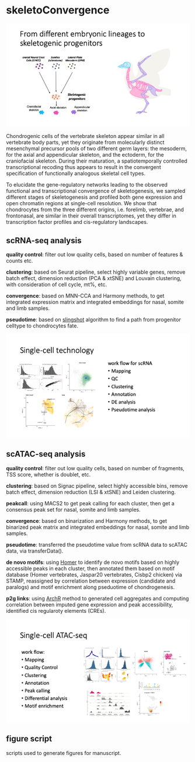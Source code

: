 # skeletoConvergence

<img src="readme_figs/a_brief.png" width="700">

Chondrogenic cells of the vertebrate skeleton appear similar in all vertebrate body parts, yet they originate from molecularly distinct mesenchymal precursor pools of two different germ layers: the mesoderm, for the axial and appendicular skeleton, and the ectoderm, for the craniofacial skeleton. During their maturation, a spatiotemporally controlled transcriptional recoding thus appears to result in the convergent specification of functionally analogous skeletal cell types. 

To elucidate the gene-regulatory networks leading to the observed functional and transcriptional convergence of skeletogenesis, we sampled different stages of skeletogenesis and profiled both gene expression and open chromatin regions at single-cell resolution. We show that chondrocytes from the three different origins, i.e. forelimb, vertebrae, and frontonasal, are similar in their overall transcriptomes, yet they differ in transcription factor profiles and cis-regulatory landscapes.

## scRNA-seq analysis

**quality control**: filter out low quality cells, based on number of features & counts etc.

**clustering**: based on Seurat pipeline, select highly variable genes, remove batch effect, dimension reduction (PCA & xtSNE) and Louvain clustering, with consideration of cell cycle, mt%, etc.

**convergence**: based on MNN-CCA and Harmony methods, to get integrated expression matrix and integrated embeddings for nasal, somite and limb samples.

**pseudotime**: based on [slingshot](https://github.com/kstreet13/slingshot) algorithm to find a path from progenitor celltype to chondrocytes fate.

<img src="readme_figs/a_scrna.png" width="700">

## scATAC-seq analysis

**quality control**: filter out low quality cells, based on number of fragments, TSS score, whether is doublet, etc.

**clustering**: based on Signac pipeline, select highly accessible bins, remove batch effect, dimension reduction (LSI & xtSNE) and Leiden clustering.

**peakcall**: using MACS2 to get peak calling for each cluster, then get a consensus peak set for nasal, somite and limb samples.

**convergence**: based on binarization and Harmony methods, to get binarized peak matrix and integrated embeddings for nasal, somite and limb samples.

**pseudotime**: transferred the pseudotime value from scRNA data to scATAC data, via transferData().

**de novo motifs**: using [Homer](http://homer.ucsd.edu/homer/introduction/basics.html) to identify de novo motifs based on highly accessible peaks in each cluster, then annotated them based on motif database (Homer vertebrates, Jaspar20  vertebrates, Cisbp2 chicken) via STAMP, reassigned by correlation between expression (candidate and paralogs) and motif enrichment along pseduotime of chondrogenesis.

**p2g links**: using [ArchR](https://www.archrproject.com/bookdown/peak2genelinkage-with-archr.html) method to generated cell aggregates and computing correlation between imputed gene expression and peak accessibility, identified cis regularoty elements (CREs).

<img src="readme_figs/a_scatac.png" width="700">

## figure script

scripts used to generate figures for manuscript.




